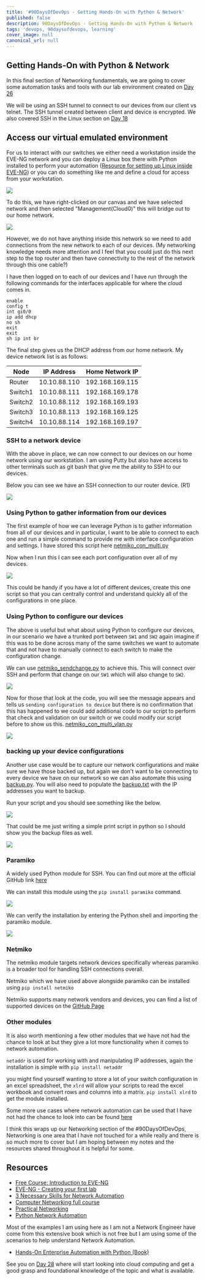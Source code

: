 ```yaml
---
title: '#90DaysOfDevOps - Getting Hands-On with Python & Network'
published: false
description: 90DaysOfDevOps - Getting Hands-On with Python & Network 
tags: 'devops, 90daysofdevops, learning'
cover_image: null
canonical_url: null
---
```

## Getting Hands-On with Python & Network

In this final section of Networking fundamentals, we are going to cover some automation tasks and tools with our lab environment created on [Day 26](day26.md) 

We will be using an SSH tunnel to connect to our devices from our client vs telnet. The SSH tunnel created between client and device is encrypted. We also covered SSH in the Linux section on [Day 18](day18.md)

## Access our virtual emulated environment

For us to interact with our switches we either need a workstation inside the EVE-NG network and you can deploy a Linux box there with Python installed to perform your automation ([Resource for setting up Linux inside EVE-NG](https://www.youtube.com/watch?v=3Qstk3zngrY)) or you can do something like me and define a cloud for access from your workstation. 

![](Images/Day27_Networking3.png)

To do this, we have right-clicked on our canvas and we have selected network and then selected "Management(Cloud0)" this will bridge out to our home network. 

![](Images/Day27_Networking4.png)

However, we do not have anything inside this network so we need to add connections from the new network to each of our devices. (My networking knowledge needs more attention and I feel that you could just do this next step to the top router and then have connectivity to the rest of the network through this one cable?)

I have then logged on to each of our devices and I have run through the following commands for the interfaces applicable for where the cloud comes in. 

```
enable
config t
int gi0/0
ip add dhcp 
no sh 
exit 
exit
sh ip int br
```

The final step gives us the DHCP address from our home network. My device network list is as follows: 

| Node        | IP Address  | Home Network IP  |
| ----------- | ----------- | -----------      |
| Router      | 10.10.88.110| 192.168.169.115  |
| Switch1     | 10.10.88.111| 192.168.169.178  |
| Switch2     | 10.10.88.112| 192.168.169.193  |
| Switch3     | 10.10.88.113| 192.168.169.125  |
| Switch4     | 10.10.88.114| 192.168.169.197  |

### SSH to a network device 

With the above in place, we can now connect to our devices on our home network using our workstation. I am using Putty but also have access to other terminals such as git bash that give me the ability to SSH to our devices. 

Below you can see we have an SSH connection to our router device. (R1)

![](Images/Day27_Networking5.png)

### Using Python to gather information from our devices 

The first example of how we can leverage Python is to gather information from all of our devices and in particular, I want to be able to connect to each one and run a simple command to provide me with interface configuration and settings. I have stored this script here [netmiko_con_multi.py](Networking/netmiko_con_multi.py)

Now when I run this I can see each port configuration over all of my devices. 

![](Images/Day27_Networking6.png)

This could be handy if you have a lot of different devices, create this one script so that you can centrally control and understand quickly all of the configurations in one place. 

### Using Python to configure our devices 

The above is useful but what about using Python to configure our devices, in our scenario we have a trunked port between `SW1` and `SW2` again imagine if this was to be done across many of the same switches we want to automate that and not have to manually connect to each switch to make the configuration change. 

We can use [netmiko_sendchange.py](Networking/netmiko_sendchange.py) to achieve this. This will connect over SSH and perform that change on our `SW1` which will also change to `SW2`. 

![](Images/Day27_Networking7.png)

Now for those that look at the code, you will see the message appears and tells us `sending configuration to device` but there is no confirmation that this has happened to we could add additional code to our script to perform that check and validation on our switch or we could modify our script before to show us this. [netmiko_con_multi_vlan.py](Networking/netmiko_con_multi_vlan.py)

![](Images/Day27_Networking8.png)

### backing up your device configurations 

Another use case would be to capture our network configurations and make sure we have those backed up, but again we don't want to be connecting to every device we have on our network so we can also automate this using [backup.py](Networking/backup.py). You will also need to populate the [backup.txt](Networking/backup.txt) with the IP addresses you want to backup. 

Run your script and you should see something like the below. 

![](Images/Day27_Networking9.png)

That could be me just writing a simple print script in python so I should show you the backup files as well. 

![](Images/Day27_Networking10.png)

### Paramiko 

A widely used Python module for SSH. You can find out more at the official GitHub link [here](https://github.com/paramiko/paramiko)

We can install this module using the `pip install paramiko` command. 

![](Images/Day27_Networking1.png)

We can verify the installation by entering the Python shell and importing the paramiko module. 

![](Images/Day27_Networking2.png)

### Netmiko 

The netmiko module targets network devices specifically whereas paramiko is a broader tool for handling SSH connections overall. 

Netmiko which we have used above alongside paramiko can be installed using `pip install netmiko` 

Netmiko supports many network vendors and devices, you can find a list of supported devices on the [GitHub Page](https://github.com/ktbyers/netmiko#supports) 

### Other modules 

It is also worth mentioning a few other modules that we have not had the chance to look at but they give a lot more functionality when it comes to network automation. 

`netaddr` is used for working with and manipulating IP addresses, again the installation is simple with `pip install netaddr` 

you might find yourself wanting to store a lot of your switch configuration in an excel spreadsheet, the `xlrd` will allow your scripts to read the excel workbook and convert rows and columns into a matrix. `pip install xlrd` to get the module installed. 

Some more use cases where network automation can be used that I have not had the chance to look into can be found [here](https://github.com/ktbyers/pynet/tree/master/presentations/dfwcug/examples)

I think this wraps up our Networking section of the #90DaysOfDevOps, Networking is one area that I have not touched for a while really and there is so much more to cover but I am hoping between my notes and the resources shared throughout it is helpful for some. 

## Resources 

- [Free Course: Introduction to EVE-NG](https://www.youtube.com/watch?v=g6B0f_E0NMg)
- [EVE-NG - Creating your first lab](https://www.youtube.com/watch?v=9dPWARirtK8)
- [3 Necessary Skills for Network Automation](https://www.youtube.com/watch?v=KhiJ7Fu9kKA&list=WL&index=122&t=89s)
- [Computer Networking full course](https://www.youtube.com/watch?v=IPvYjXCsTg8)
- [Practical Networking](http://www.practicalnetworking.net/)
- [Python Network Automation](https://www.youtube.com/watch?v=xKPzLplPECU&list=WL&index=126)

Most of the examples I am using here as I am not a Network Engineer have come from this extensive book which is not free but I am using some of the scenarios to help understand Network Automation. 

- [Hands-On Enterprise Automation with Python (Book)](https://www.packtpub.com/product/hands-on-enterprise-automation-with-python/9781788998512)

See you on [Day 28](day28.md) where will start looking into cloud computing and get a good grasp and foundational knowledge of the topic and what is available. 